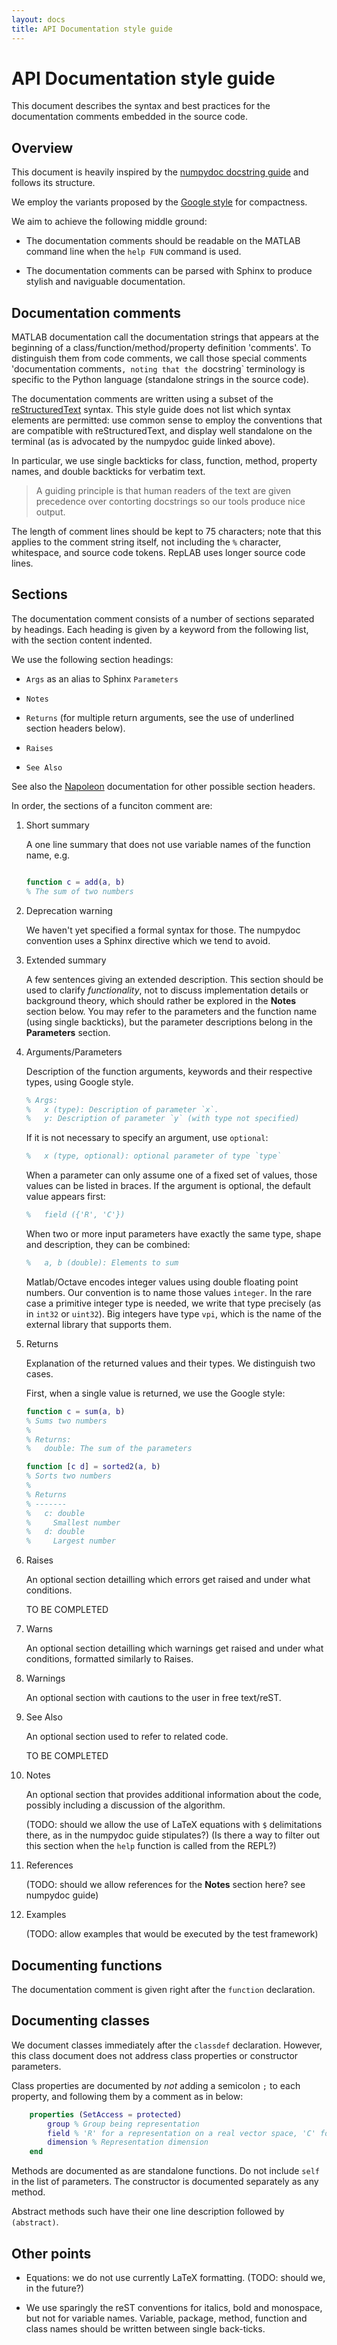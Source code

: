 ```yaml
---
layout: docs
title: API Documentation style guide
---
```


# API Documentation style guide

This document describes the syntax and best practices for the documentation comments embedded in the source code. 

## Overview

This document is heavily inspired by the [numpydoc docstring guide](https://numpydoc.readthedocs.io/en/latest/format.html#docstring-standard) and follows its structure. 

We employ the variants proposed by the [Google style](https://sphinxcontrib-napoleon.readthedocs.io/en/latest/example_google.html) for compactness.

We aim to achieve the following middle ground:

- The documentation comments should be readable on the MATLAB command line when the `help FUN` command is used.

- The documentation comments can be parsed with Sphinx to produce stylish and naviguable documentation.

## Documentation comments

MATLAB documentation call the documentation strings that appears at the beginning of a class/function/method/property definition 'comments'. To distinguish them from code comments, we call those special comments 'documentation comments`, noting that the `docstring` terminology is specific to the Python language (standalone strings in the source code).

The documentation comments are written using a subset of the [reStructuredText](http://docutils.sourceforge.net/rst.html) syntax. This style guide does not list which syntax elements are permitted: use common sense to employ the conventions that are compatible with reStructuredText, and display well standalone on the terminal (as is advocated by the numpydoc guide linked above).

In particular, we use single backticks for class, function, method, property names, and double backticks for verbatim text.

> A guiding principle is that human readers of the text are given precedence over contorting docstrings so our tools produce nice output.

The length of comment lines should be kept to 75 characters; note that this applies to the comment string itself, not including the `%` character, whitespace, and source code tokens. RepLAB uses longer source code lines.

## Sections

The documentation comment consists of a number of sections separated by headings. Each heading is given by a keyword from the following list, with the section content indented.

We use the following section headings:

- `Args` as an alias to Sphinx `Parameters`

- `Notes`

- `Returns` (for multiple return arguments, see the use of underlined section headers below).

- `Raises`

- `See Also`

See also the [Napoleon](https://www.sphinx-doc.org/en/master/usage/extensions/napoleon.html) documentation for other possible section headers.

In order, the sections of a funciton comment are:

1. Short summary
   
   A one line summary that does not use variable names of the function name, e.g.
   
   ```matlab
   
   function c = add(a, b)
   % The sum of two numbers
   ```

2. Deprecation warning

   We haven't yet specified a formal syntax for those. The numpydoc convention uses a Sphinx directive which we tend to avoid.
   
3. Extended summary

	A few sentences giving an extended description. This section should be used to clarify *functionality*, not to discuss implementation details or background theory, which should rather be explored in the **Notes** section below. You may refer to the parameters and the function name (using single backticks), but the parameter descriptions belong in the **Parameters** section.
	
4. Arguments/Parameters

   Description of the function arguments, keywords and their respective types, using Google style.
   
   ```matlab
   % Args:
   %   x (type): Description of parameter `x`.
   %   y: Description of parameter `y` (with type not specified)
	```

	If it is not necessary to specify an argument, use `optional`:
	
	```matlab
	%   x (type, optional): optional parameter of type `type`
	```
	
	When a parameter can only assume one of a fixed set of values, those values can be listed in braces. If the argument is optional, the default value appears first:
	
	```matlab
	%   field ({'R', 'C'})
    ```
	
	When two or more input parameters have exactly the same type, shape and description, they can be combined:
	
	```matlab
	%   a, b (double): Elements to sum
	```
	
	Matlab/Octave encodes integer values using double floating point numbers. Our convention is to name those values `integer`. In the rare case a primitive integer type is needed, we write that type precisely (as in `int32` or `uint32`). Big integers have type `vpi`, which is the name of the external library that supports them.
	
5. Returns

   Explanation of the returned values and their types. We distinguish two cases.
   
   First, when a single value is returned, we use the Google style:
   
   ```matlab
   function c = sum(a, b)
   % Sums two numbers
   %
   % Returns:
   %   double: The sum of the parameters
   ```
   
   
   ```matlab
   function [c d] = sorted2(a, b)
   % Sorts two numbers
   %
   % Returns
   % -------
   %   c: double
   %     Smallest number
   %   d: double
   %     Largest number
   ```
   
6. Raises

	An optional section detailling which errors get raised and under what conditions.
	
	TO BE COMPLETED
	
7. Warns

	An optional section detailling which warnings get raised and under what conditions, formatted similarly to Raises.
	
8. Warnings

	An optional section with cautions to the user in free text/reST.
	
9. See Also

	An optional section used to refer to related code.
	
	TO BE COMPLETED
	
10. Notes

	An optional section that provides additional information about the code, possibly including a discussion of the
	algorithm.
	
	(TODO: should we allow the use of LaTeX equations with `$` delimitations there, as in the numpydoc guide stipulates?)
	(Is there a way to filter out this section when the `help` function is called from the REPL?)
	
11. References

    (TODO: should we allow references for the **Notes** section here? see numpydoc guide)

12. Examples

	(TODO: allow examples that would be executed by the test framework)

## Documenting functions

The documentation comment is given right after the `function` declaration.

## Documenting classes

We document classes immediately after the `classdef` declaration. However, this class document does not address class properties or constructor parameters.

Class properties are documented by *not* adding a semicolon `;` to each property, and following them by a comment as in below:

```matlab
    properties (SetAccess = protected)
        group % Group being representation
        field % 'R' for a representation on a real vector space, 'C' for a representation on a complex vector space
        dimension % Representation dimension
    end
```

Methods are documented as are standalone functions. Do not include `self` in the list of parameters. The constructor is documented separately as any method.

Abstract methods such have their one line description followed by `(abstract)`. 

## Other points

- Equations: we do not use currently LaTeX formatting. (TODO: should we, in the future?)

- We use sparingly the reST conventions for italics, bold and monospace, but not for variable names. Variable, package, method, function and class names should be written between single back-ticks.
